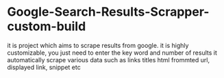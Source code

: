 # Google-Search-Results-Scrapper-custom-build
it is project which aims to scrape results from google. it is highly customizable, you just need to enter the key word and number of results it automatically scrape various data such as links titles html frommted url, displayed link, snippet etc

